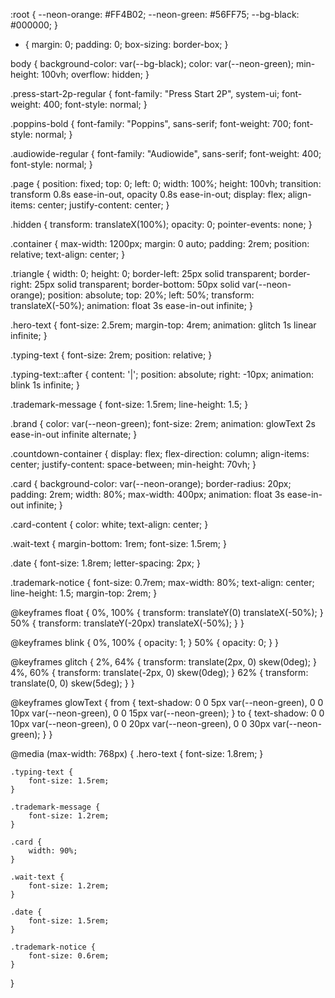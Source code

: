 :root {
    --neon-orange: #FF4B02;
    --neon-green: #56FF75;
    --bg-black: #000000;
}

* {
    margin: 0;
    padding: 0;
    box-sizing: border-box;
}

body {
    background-color: var(--bg-black);
    color: var(--neon-green);
    min-height: 100vh;
    overflow: hidden;
}

.press-start-2p-regular {
    font-family: "Press Start 2P", system-ui;
    font-weight: 400;
    font-style: normal;
}

.poppins-bold {
    font-family: "Poppins", sans-serif;
    font-weight: 700;
    font-style: normal;
}

.audiowide-regular {
    font-family: "Audiowide", sans-serif;
    font-weight: 400;
    font-style: normal;
}

.page {
    position: fixed;
    top: 0;
    left: 0;
    width: 100%;
    height: 100vh;
    transition: transform 0.8s ease-in-out, opacity 0.8s ease-in-out;
    display: flex;
    align-items: center;
    justify-content: center;
}

.hidden {
    transform: translateX(100%);
    opacity: 0;
    pointer-events: none;
}

.container {
    max-width: 1200px;
    margin: 0 auto;
    padding: 2rem;
    position: relative;
    text-align: center;
}

.triangle {
    width: 0;
    height: 0;
    border-left: 25px solid transparent;
    border-right: 25px solid transparent;
    border-bottom: 50px solid var(--neon-orange);
    position: absolute;
    top: 20%;
    left: 50%;
    transform: translateX(-50%);
    animation: float 3s ease-in-out infinite;
}

.hero-text {
    font-size: 2.5rem;
    margin-top: 4rem;
    animation: glitch 1s linear infinite;
}

.typing-text {
    font-size: 2rem;
    position: relative;
}

.typing-text::after {
    content: '|';
    position: absolute;
    right: -10px;
    animation: blink 1s infinite;
}

.trademark-message {
    font-size: 1.5rem;
    line-height: 1.5;
}

.brand {
    color: var(--neon-green);
    font-size: 2rem;
    animation: glowText 2s ease-in-out infinite alternate;
}

.countdown-container {
    display: flex;
    flex-direction: column;
    align-items: center;
    justify-content: space-between;
    min-height: 70vh;
}

.card {
    background-color: var(--neon-orange);
    border-radius: 20px;
    padding: 2rem;
    width: 80%;
    max-width: 400px;
    animation: float 3s ease-in-out infinite;
}

.card-content {
    color: white;
    text-align: center;
}

.wait-text {
    margin-bottom: 1rem;
    font-size: 1.5rem;
}

.date {
    font-size: 1.8rem;
    letter-spacing: 2px;
}

.trademark-notice {
    font-size: 0.7rem;
    max-width: 80%;
    text-align: center;
    line-height: 1.5;
    margin-top: 2rem;
}

@keyframes float {
    0%, 100% { transform: translateY(0) translateX(-50%); }
    50% { transform: translateY(-20px) translateX(-50%); }
}

@keyframes blink {
    0%, 100% { opacity: 1; }
    50% { opacity: 0; }
}

@keyframes glitch {
    2%, 64% { transform: translate(2px, 0) skew(0deg); }
    4%, 60% { transform: translate(-2px, 0) skew(0deg); }
    62% { transform: translate(0, 0) skew(5deg); }
}

@keyframes glowText {
    from {
        text-shadow: 0 0 5px var(--neon-green),
                     0 0 10px var(--neon-green),
                     0 0 15px var(--neon-green);
    }
    to {
        text-shadow: 0 0 10px var(--neon-green),
                     0 0 20px var(--neon-green),
                     0 0 30px var(--neon-green);
    }
}

@media (max-width: 768px) {
    .hero-text {
        font-size: 1.8rem;
    }
    
    .typing-text {
        font-size: 1.5rem;
    }
    
    .trademark-message {
        font-size: 1.2rem;
    }
    
    .card {
        width: 90%;
    }
    
    .wait-text {
        font-size: 1.2rem;
    }
    
    .date {
        font-size: 1.5rem;
    }
    
    .trademark-notice {
        font-size: 0.6rem;
    }
}
